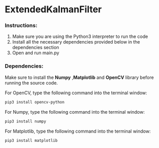 # ExtendedKalmanFilter
### **Instructions:**

1. Make sure you are using the Python3 interpreter to run the code
1. Install all the necessary dependencies provided below in the dependencies section
1. Open and run main.py 


### **Dependencies:**
Make sure to install the **Numpy** ,**Matplotlib** and **OpenCV** library before running the source code.

For OpenCV, type the following command into the terminal window:
```sh
pip3 install opencv-python
```
For Numpy, type the following command into the terminal window:
```sh
pip3 install numpy
```
For Matplotlib, type the following command into the terminal window:
```sh
pip3 install matplotlib
```
